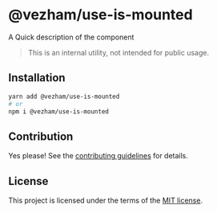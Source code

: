 # @vezham/use-is-mounted

A Quick description of the component

> This is an internal utility, not intended for public usage.

## Installation

```sh
yarn add @vezham/use-is-mounted
# or
npm i @vezham/use-is-mounted
```

## Contribution

Yes please! See the
[contributing guidelines](https://github.com/vezham/heroui/blob/master/CONTRIBUTING.md)
for details.

## License

This project is licensed under the terms of the
[MIT license](https://github.com/vezham/heroui/blob/master/LICENSE).
